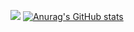 <a href="https://wakatime.com"><img src="https://wakatime.com/share/@87dde937-7860-4ec5-8078-62e3c1247efc/91edfa2b-c93a-45e2-a7a1-97fb45595b39.png" /></a>
[![Anurag's GitHub stats](https://github-readme-stats.vercel.app/apiSammy051anuraghazra)](https://github.com/anuraghazra/github-readme-stats)
